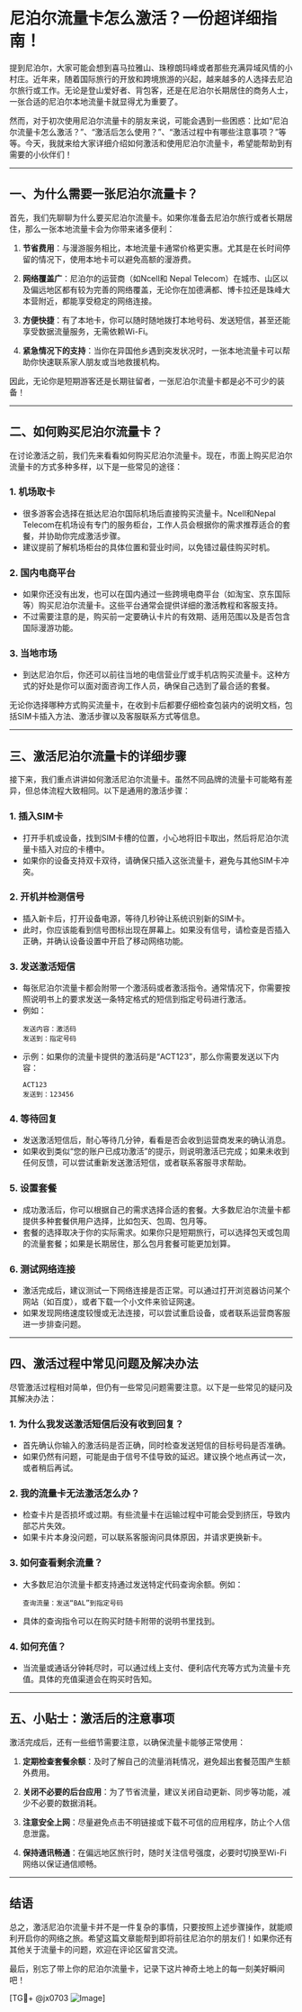 # 尼泊尔流量卡怎么激活？一份超详细指南！

提到尼泊尔，大家可能会想到喜马拉雅山、珠穆朗玛峰或者那些充满异域风情的小村庄。近年来，随着国际旅行的开放和跨境旅游的兴起，越来越多的人选择去尼泊尔旅行或工作。无论是登山爱好者、背包客，还是在尼泊尔长期居住的商务人士，一张合适的尼泊尔本地流量卡就显得尤为重要了。

然而，对于初次使用尼泊尔流量卡的朋友来说，可能会遇到一些困惑：比如“尼泊尔流量卡怎么激活？”、“激活后怎么使用？”、“激活过程中有哪些注意事项？”等等。今天，我就来给大家详细介绍如何激活和使用尼泊尔流量卡，希望能帮助到有需要的小伙伴们！

---

## 一、为什么需要一张尼泊尔流量卡？

首先，我们先聊聊为什么要买尼泊尔流量卡。如果你准备去尼泊尔旅行或者长期居住，那么一张本地流量卡会为你带来诸多便利：

1. **节省费用**：与漫游服务相比，本地流量卡通常价格更实惠。尤其是在长时间停留的情况下，使用本地卡可以避免高额的漫游费。
   
2. **网络覆盖广**：尼泊尔的运营商（如Ncell和 Nepal Telecom）在城市、山区以及偏远地区都有较为完善的网络覆盖，无论你在加德满都、博卡拉还是珠峰大本营附近，都能享受稳定的网络连接。

3. **方便快捷**：有了本地卡，你可以随时随地拨打本地号码、发送短信，甚至还能享受数据流量服务，无需依赖Wi-Fi。

4. **紧急情况下的支持**：当你在异国他乡遇到突发状况时，一张本地流量卡可以帮助你快速联系家人朋友或当地救援机构。

因此，无论你是短期游客还是长期驻留者，一张尼泊尔流量卡都是必不可少的装备！

---

## 二、如何购买尼泊尔流量卡？

在讨论激活之前，我们先来看看如何购买尼泊尔流量卡。现在，市面上购买尼泊尔流量卡的方式多种多样，以下是一些常见的途径：

### 1. **机场取卡**
   - 很多游客会选择在抵达尼泊尔国际机场后直接购买流量卡。Ncell和Nepal Telecom在机场设有专门的服务柜台，工作人员会根据你的需求推荐适合的套餐，并协助你完成激活步骤。
   - 建议提前了解机场柜台的具体位置和营业时间，以免错过最佳购买时机。

### 2. **国内电商平台**
   - 如果你还没有出发，也可以在国内通过一些跨境电商平台（如淘宝、京东国际等）购买尼泊尔流量卡。这些平台通常会提供详细的激活教程和客服支持。
   - 不过需要注意的是，购买前一定要确认卡片的有效期、适用范围以及是否包含国际漫游功能。

### 3. **当地市场**
   - 到达尼泊尔后，你还可以前往当地的电信营业厅或手机店购买流量卡。这种方式的好处是你可以面对面咨询工作人员，确保自己选到了最合适的套餐。

无论你选择哪种方式购买流量卡，在收到卡后都要仔细检查包装内的说明文档，包括SIM卡插入方法、激活步骤以及客服联系方式等信息。

---

## 三、激活尼泊尔流量卡的详细步骤

接下来，我们重点讲讲如何激活尼泊尔流量卡。虽然不同品牌的流量卡可能略有差异，但总体流程大致相同。以下是通用的激活步骤：

### 1. 插入SIM卡
   - 打开手机或设备，找到SIM卡槽的位置，小心地将旧卡取出，然后将尼泊尔流量卡插入对应的卡槽中。
   - 如果你的设备支持双卡双待，请确保只插入这张流量卡，避免与其他SIM卡冲突。

### 2. 开机并检测信号
   - 插入新卡后，打开设备电源，等待几秒钟让系统识别新的SIM卡。
   - 此时，你应该能看到信号图标出现在屏幕上。如果没有信号，请检查是否插入正确，并确认设备设置中开启了移动网络功能。

### 3. 发送激活短信
   - 每张尼泊尔流量卡都会附带一个激活码或者激活指令。通常情况下，你需要按照说明书上的要求发送一条特定格式的短信到指定号码进行激活。
   - 例如：
     ```
     发送内容：激活码
     发送到：指定号码
     ```
   - 示例：如果你的流量卡提供的激活码是“ACT123”，那么你需要发送以下内容：
     ```
     ACT123
     发送到：123456
     ```

### 4. 等待回复
   - 发送激活短信后，耐心等待几分钟，看看是否会收到运营商发来的确认消息。
   - 如果收到类似“您的账户已成功激活”的提示，则说明激活已完成；如果未收到任何反馈，可以尝试重新发送激活短信，或者联系客服寻求帮助。

### 5. 设置套餐
   - 成功激活后，你可以根据自己的需求选择合适的套餐。大多数尼泊尔流量卡都提供多种套餐供用户选择，比如包天、包周、包月等。
   - 套餐的选择取决于你的实际需求。如果你只是短期旅行，可以选择包天或包周的流量套餐；如果是长期居住，那么包月套餐可能更加划算。

### 6. 测试网络连接
   - 激活完成后，建议测试一下网络连接是否正常。可以通过打开浏览器访问某个网站（如百度），或者下载一个小文件来验证网速。
   - 如果发现网络速度较慢或无法连接，可以尝试重启设备，或者联系运营商客服进一步排查问题。

---

## 四、激活过程中常见问题及解决办法

尽管激活过程相对简单，但仍有一些常见问题需要注意。以下是一些常见的疑问及其解决办法：

### 1. 为什么我发送激活短信后没有收到回复？
   - 首先确认你输入的激活码是否正确，同时检查发送短信的目标号码是否准确。
   - 如果仍然有问题，可能是由于信号不佳导致的延迟。建议换个地点再试一次，或者稍后再试。

### 2. 我的流量卡无法激活怎么办？
   - 检查卡片是否损坏或过期。有些流量卡在运输过程中可能会受到挤压，导致内部芯片失效。
   - 如果卡片本身没问题，可以联系客服询问具体原因，并请求更换新卡。

### 3. 如何查看剩余流量？
   - 大多数尼泊尔流量卡都支持通过发送特定代码查询余额。例如：
     ```
     查询流量：发送“BAL”到指定号码
     ```
   - 具体的查询指令可以在购买时随卡附带的说明书里找到。

### 4. 如何充值？
   - 当流量或通话分钟耗尽时，可以通过线上支付、便利店代充等方式为流量卡充值。具体的充值渠道会在购买时告知。

---

## 五、小贴士：激活后的注意事项

激活完成后，还有一些细节需要注意，以确保流量卡能够正常使用：

1. **定期检查套餐余额**：及时了解自己的流量消耗情况，避免超出套餐范围产生额外费用。
   
2. **关闭不必要的后台应用**：为了节省流量，建议关闭自动更新、同步等功能，减少不必要的数据消耗。

3. **注意安全上网**：尽量避免点击不明链接或下载不可信的应用程序，防止个人信息泄露。

4. **保持通讯畅通**：在偏远地区旅行时，随时关注信号强度，必要时切换至Wi-Fi网络以保证通信顺畅。

---

## 结语

总之，激活尼泊尔流量卡并不是一件复杂的事情，只要按照上述步骤操作，就能顺利开启你的网络之旅。希望这篇文章能帮到即将前往尼泊尔的朋友们！如果你还有其他关于流量卡的问题，欢迎在评论区留言交流。

最后，别忘了带上你的尼泊尔流量卡，记录下这片神奇土地上的每一刻美好瞬间吧！

[TG💪+ @jx0703 ![Image](https://github.com/user-attachments/assets/dbca1d08-cadb-493c-b0ec-ad6f7a83f270)]